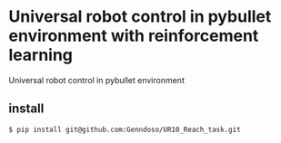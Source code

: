 # Universal robot control in pybullet environment with reinforcement learning
Universal robot control in pybullet environment

## install
```
$ pip install git@github.com:Genndoso/UR10_Reach_task.git
